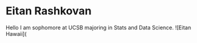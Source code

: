 # <h1> Eitan Rashkovan
  Hello I am sophomore at UCSB majoring in Stats and Data Science.
  ![Eitan Hawaii](
